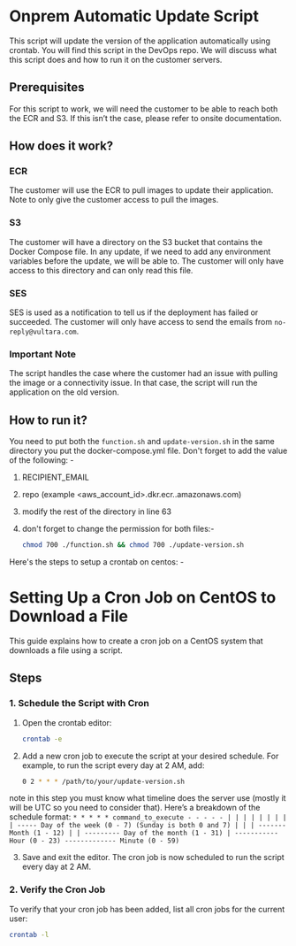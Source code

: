 # Onprem Automatic Update Script

This script will update the version of the application automatically using crontab. You will find this script in the DevOps repo. We will discuss what this script does and how to run it on the customer servers.

## Prerequisites
For this script to work, we will need the customer to be able to reach both the ECR and S3. If this isn’t the case, please refer to onsite documentation.

## How does it work?

### ECR
The customer will use the ECR to pull images to update their application. Note to only give the customer access to pull the images.

### S3
The customer will have a directory on the S3 bucket that contains the Docker Compose file. In any update, if we need to add any environment variables before the update, we will be able to. The customer will only have access to this directory and can only read this file.

### SES
SES is used as a notification to tell us if the deployment has failed or succeeded. The customer will only have access to send the emails from `no-reply@vultara.com`.

### Important Note
The script handles the case where the customer had an issue with pulling the image or a connectivity issue. In that case, the script will run the application on the old version.

## How to run it?
You need to put both the `function.sh` and `update-version.sh` in the same directory you put the docker-compose.yml file. Don't forget to add the value of the following: -
1) RECIPIENT_EMAIL
2) repo (example <aws_account_id>.dkr.ecr.<region>.amazonaws.com)
3) modify the rest of the directory <enter the rest of the directory> in line 63
4) don't forget to change the permission for both files:-

    ```bash
    chmod 700 ./function.sh && chmod 700 ./update-version.sh
    ```

Here's the steps to setup a crontab on centos: -

# Setting Up a Cron Job on CentOS to Download a File

This guide explains how to create a cron job on a CentOS system that downloads a file using a script.

## Steps

### 1. Schedule the Script with Cron

1. Open the crontab editor:
    ```bash
    crontab -e
    ```

2. Add a new cron job to execute the script at your desired schedule. For example, to run the script every day at 2 AM, add:
    ```bash
    0 2 * * * /path/to/your/update-version.sh
    ```
note in this step you must know what timeline does the server use (mostly it will be UTC so you need to consider that).
    Here’s a breakdown of the schedule format:
    ```
    * * * * * command_to_execute
    - - - - -
    | | | | |
    | | | | ----- Day of the week (0 - 7) (Sunday is both 0 and 7)
    | | | ------- Month (1 - 12)
    | | --------- Day of the month (1 - 31)
    | ----------- Hour (0 - 23)
    ------------- Minute (0 - 59)
    ```

3. Save and exit the editor. The cron job is now scheduled to run the script every day at 2 AM.

### 2. Verify the Cron Job

To verify that your cron job has been added, list all cron jobs for the current user:
```bash
crontab -l
